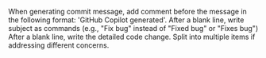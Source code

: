 When generating commit message, add comment before the message in the following format: 'GitHub Copilot generated'. 
After a blank line, write subject as commands (e.g., "Fix bug" instead of "Fixed bug" or "Fixes bug")
After a blank line, write the detailed code change. Split into multiple items if addressing different concerns.